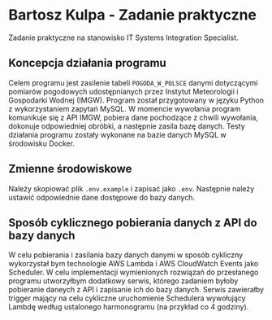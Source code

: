 # Bartosz Kulpa - Zadanie praktyczne

Zadanie praktyczne na stanowisko IT Systems Integration Specialist.

## Koncepcja działania programu

Celem programu jest zasilenie tabeli `POGODA_W_POLSCE` danymi dotyczącymi pomiarów pogodowych udostępnianych przez Instytut Meteorologii i Gospodarki Wodnej (IMGW). Program został przygotowany w języku Python z wykorzystaniem zapytań MySQL.
W momencie wywołania program komunikuje się z API IMGW, pobiera dane pochodzące z chwili wywołania, dokonuje odpowiedniej obróbki, a następnie zasila bazę danych. Testy działania programu zostały wykonane na bazie danych MySQL w środowisku Docker.

## Zmienne środowiskowe

Należy skopiować plik `.env.example` i zapisać jako `.env`. Następnie należy ustawić odpowiednie dane dostępowe do bazy danych.

## Sposób cyklicznego pobierania danych z API do bazy danych

W celu pobierania i zasilania bazy danych danymi w sposób cykliczny wykorzystał bym technologie AWS Lambda i AWS CloudWatch Events jako Scheduler.
W celu implementacji wymienionych rozwiązań do przesłanego programu utworzyłbym dodatkowy serwis, którego zadaniem byłoby pobieranie daneych z API i zapisanie ich do bazy danych.
Serwis zawierałby trigger mający na celu cykliczne uruchomienie Schedulera wywołujący Lambdę według ustalonego harmonogramu (na przykład co 4 godziny).
